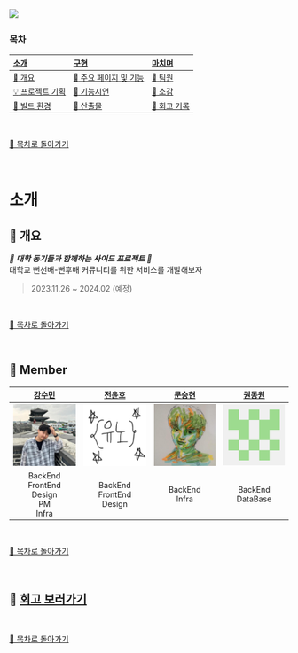 <img src="https://capsule-render.vercel.app/api?type=waving&color=000000&height=250&section=header&text=뻔족보&fontSize=100&fontAlign=77&fontAlignY=40&fontColor=00FF80" />

### 목차

| [소개](#소개)                               | [구현](#구현)                                           | [마치며](#마치며)                           |
| :------------------------------------------ | :------------------------------------------------------ | :------------------------------------------ |
| [:book: 개요](#book-개요)                   | [:dart: 주요 페이지 및 기능](#dart-주요-페이지-및-기능) | [:boy: 팀원](#boy-팀원)                     |
| [:bulb: 프로젝트 기획](#bulb-프로젝트-기획) | [:rocket: 기능시연](#rocket-기능시연)                   | [:mega: 소감](#mega-소감)                   |
| [:cactus: 빌드 환경](#cactus-빌드-환경)     | [:eyes: 산출물](#eyes-산출물)                           | [:seedling: 회고 기록](#seedling-회고-기록) |

<br/>

[🔼 목차로 돌아가기](#목차)

<br/>

# 소개

## :book: 개요

**_👏 대학 동기들과 함께하는 사이드 프로젝트 👏_**  
대학교 뻔선배-뻔후배 커뮤니티를 위한 서비스를 개발해보자

> 2023.11.26 ~ 2024.02 (예정)

<br/>

[🔼 목차로 돌아가기](#목차)

<br/>

## 👦 Member

|    [강수민](https://github.com/Jade-Good)    | [전윤호](https://uknowblog.tistory.com/) | [문승현](https://github.com/hubeen) | [권동원](https://github.com/dongwonkwon) |
| :------------------------------------------: | :--------------------------------------: | :---------------------------------: | :--------------------------------------: |
|         ![강수민](./img/강수민.png)          |       ![전윤호](./img/전윤호.png)        |    ![문승현](./img/문승현.jfif)     |       ![권동원](./img/권동원.png)        |
| BackEnd<br>FrontEnd<br>Design<br>PM<br>Infra |      BackEnd<br>FrontEnd<br>Design       |          BackEnd<br>Infra           |           BackEnd<br>DataBase            |

<br/>

[🔼 목차로 돌아가기](#목차)

<br/>

## 🌱 [회고 보러가기](./review/README.md)

<br/>

[🔼 목차로 돌아가기](#목차)

<br/>
